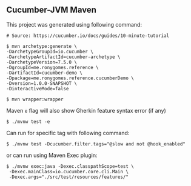 ## Cucumber-JVM Maven

This project was generated using following command:

```shell
# Source: https://cucumber.io/docs/guides/10-minute-tutorial

$ mvn archetype:generate \
-DarchetypeGroupId=io.cucumber \
-DarchetypeArtifactId=cucumber-archetype \
-DarchetypeVersion=7.5.0 \
-DgroupId=me.ronygomes.reference \
-DartifactId=cucumber-demo \
-Dpackage=me.ronygomes.reference.cucumberDemo \
-Dversion=1.0.0-SNAPSHOT \
-DinteractiveMode=false

$ mvn wrapper:wrapper
```

Maven `e` flag will also show Gherkin feature syntax error (if any)
```shell
$ ./mvnw test -e
```

Can run for specific tag with following command:
```shell
$ ./mvnw test -Dcucumber.filter.tags="@slow and not @hook_enabled"
```

or can run using Maven Exec plugin:
```shell
$ ./mvnw exec:java -Dexec.classpathScope=test \
 -Dexec.mainClass=io.cucumber.core.cli.Main \
 -Dexec.args="./src/test/resources/features/"
```